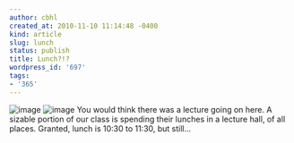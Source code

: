 ```yaml
---
author: cbhl
created_at: 2010-11-10 11:14:48 -0400
kind: article
slug: lunch
status: publish
title: Lunch?!?
wordpress_id: '697'
tags:
- '365'
---
```


![image](//images.michael-chang.ca/blog/wp-content/uploads/2010/11/wpid-IMG_20101110_111040.jpg)
![image](//images.michael-chang.ca/blog/wp-content/uploads/2010/11/wpid-IMG_20101110_111054.jpg)
You would think there was a lecture going on here. A sizable portion of
our class is spending their lunches in a lecture hall, of all places.
Granted, lunch is 10:30 to 11:30, but still...
